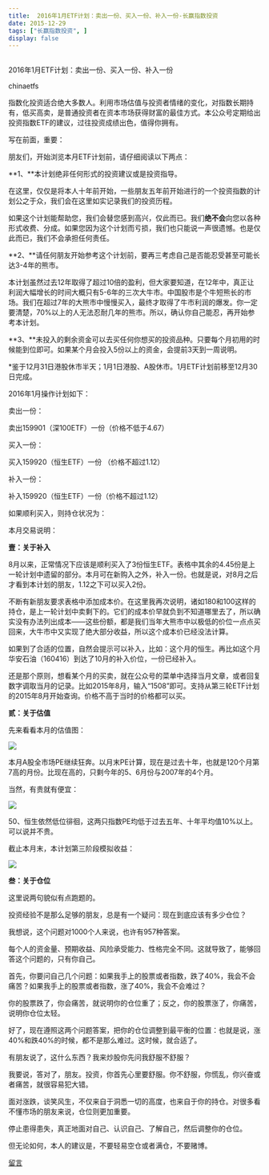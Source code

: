 ```yaml
---
title:  2016年1月ETF计划：卖出一份、买入一份、补入一份-长赢指数投资
date: 2015-12-29
tags: ["长赢指数投资", ]
display: false
---
```



## 



2016年1月ETF计划：卖出一份、买入一份、补入一份




chinaetfs




指数化投资适合绝大多数人。利用市场估值与投资者情绪的变化，对指数长期持有，低买高卖，是普通投资者在资本市场获得财富的最佳方式。本公众号定期给出投资指数ETF的建议，过往投资成绩出色，值得你拥有。






写在前面，重要：



朋友们，开始浏览本月ETF计划前，请仔细阅读以下两点：



**1、**本计划绝非任何形式的投资建议或是投资指导。



在这里，仅仅是将本人十年前开始，一些朋友五年前开始进行的一个投资指数的计划公之于众，我们会在这里如实记录我们的投资历程。



如果这个计划能帮助您，我们会替您感到高兴，仅此而已。我们**绝不会**向您以各种形式收费、分成。如果您因为这个计划而亏损，我们也只能说一声很遗憾。也是仅此而已，我们不会承担任何责任。



**2、**请任何朋友开始参考这个计划前，要再三考虑自己是否能忍受甚至可能长达3-4年的熊市。



本计划虽然过去12年取得了超过10倍的盈利，但大家要知道，在12年中，真正让利润大幅增长的时间大概只有5-6年的三次大牛市。中国股市是个牛短熊长的市场。我们在超过7年的大熊市中慢慢买入，最终才取得了牛市利润的爆发。你一定要清楚，70%以上的人无法忍耐几年的熊市。所以，确认你自己能忍，再开始参考本计划。



**3、**未投入的剩余资金可以去买任何你想买的投资品种。只要每个月初用的时候能到位即可。如果某个月会投入5份以上的资金，会提前3天到一周说明。





*鉴于12月31日港股休市半天；1月1日港股、A股休市。1月ETF计划前移至12月30日完成。





2016年1月操作计划如下：



卖出一份：



卖出159901（深100ETF）一份（价格不低于4.67）



买入一份：



买入159920（恒生ETF）一份 （价格不超过1.12）



补入一份：



补入159920（恒生ETF）一份（价格不超过1.12）



如果顺利买入，则持仓状况为：









本月交易说明：



**壹：关于补入**



8月以来，正常情况下应该是顺利买入了3份恒生ETF。表格中其余的4.45份是上一轮计划中遗留的部分。本月可在新购入之外，补入一份。也就是说，对8月之后才看到本计划的朋友，1.12之下可以买入2份。



不断有新朋友要求表格中添加成本价。在这里我再次说明，诸如180和100这样的持仓，是上一轮计划中卖剩下的。它们的成本价早就负到不知道哪里去了，所以确实没有办法列出成本——这些份额，都是我们当年大熊市中以极低的价位一点点买回来，大牛市中又实现了绝大部分收益，所以这个成本价已经没法计算。



如果到了合适的位置，自然会提示可以补入，比如：这个月的恒生。再比如这个月华安石油（160416）到达了10月的补入价位，一份已经补入。



还是那个原则，想看某个月的买卖，就在公众号的菜单中选择当月文章，或者回复数字调取当月的记录。比如2015年8月，输入“1508”即可。支持从第三轮ETF计划的2015年8月开始查询。价格不高于当时的价格都可以买。





**贰：关于估值**



先来看看本月的估值图：



<img data-s="300,640" data-type="png" src="http://mmbiz.qpic.cn/mmbiz/SEPick5M9xjOVvvHmVrACe2nHtg1Ur4fr558w4bUMuQIYnSSd2JQjkxv8CGXRibWnySmfO7Kg15KNX4XDrO7Tmkg/0?wx_fmt=png" data-ratio="0.6312949640287769" data-w=""/>

本月A股全市场PE继续狂奔。以月末PE计算，现在是过去十年，也就是120个月第7高的月份。比现在高的，只剩今年的5、6月份与2007年的4个月。



当然，有贵就有便宜：



<img data-s="300,640" data-type="png" src="http://mmbiz.qpic.cn/mmbiz/SEPick5M9xjOVvvHmVrACe2nHtg1Ur4fr5QUQepd1kB2H3PZYfIn9v2yKZGYez04LDjtY0UZoK9aGaKXicLaYTew/0?wx_fmt=png" data-ratio="0.6061151079136691" data-w=""/>



50、恒生依然低位徘徊，这两只指数PE均低于过去五年、十年平均值10%以上。可以说并不贵。



截止本月末，本计划第三阶段模拟收益：



<img data-s="300,640" data-type="png" src="http://mmbiz.qpic.cn/mmbiz/SEPick5M9xjOVvvHmVrACe2nHtg1Ur4frk8Su3LO53D1dG99hgwZUP9npMKiav2BHkC5Df9TquCwVLYhl42M7XYw/0?wx_fmt=png" data-ratio="0.8615107913669064" data-w=""/>







**叁：关于仓位**

这里说两句貌似有点跑题的。



投资经验不是那么足够的朋友，总是有一个疑问：现在到底应该有多少仓位？



我想说，这个问题对1000个人来说，也许有957种答案。



每个人的资金量、预期收益、风险承受能力、性格完全不同。这就导致了，能够回答这个问题的，只有你自己。



首先，你要问自己几个问题：如果我手上的股票或者指数，跌了40%，我会不会痛苦？如果我手上的股票或者指数，涨了40%，我会不会难过？



你的股票跌了，你会痛苦，就说明你的仓位重了；反之，你的股票涨了，你痛苦，说明你仓位太轻。



好了，现在遵照这两个问题答案，把你的仓位调整到最平衡的位置：也就是说，涨40%和跌40%的时候，都不是那么难过。这时候，就合适了。



有朋友说了，这什么东西？我来炒股你先问我舒服不舒服？



我要说，答对了，朋友。投资，你首先心里要舒服。你不舒服，你慌乱，你兴奋或者痛苦，就很容易犯大错。



面对涨跌，谈笑风生，不仅来自于洞悉一切的高度，也来自于你的持仓。对很多看不懂市场的朋友来说，仓位则更加重要。



停止患得患失，真正地面对自己、认识自己、了解自己，然后调整你的仓位。



但无论如何，本人的建议是，不要轻易空仓或者满仓，不要赌博。















[留言](javascript:;)